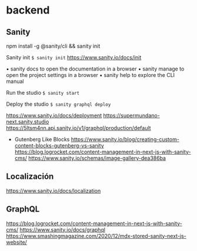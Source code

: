 # backend

## Sanity

npm install -g @sanity/cli && sanity init

Sanity init
```$ sanity init```
https://www.sanity.io/docs/init

▪ sanity docs to open the documentation in a browser
▪ sanity manage to open the project settings in a browser
▪ sanity help to explore the CLI manual


Run the studio
```$ sanity start```

Deploy the studio
```$ sanity graphql deploy```

https://www.sanity.io/docs/deployment
https://supermundano-next.sanity.studio
https://5ltsm4nn.api.sanity.io/v1/graphql/production/default

- Gutenberg Like Blocks
https://www.sanity.io/blog/creating-custom-content-blocks-gutenberg-vs-sanity
https://blog.logrocket.com/content-management-in-next-js-with-sanity-cms/
https://www.sanity.io/schemas/image-gallery-dea386ba

## Localización

https://www.sanity.io/docs/localization

## GraphQL
https://blog.logrocket.com/content-management-in-next-js-with-sanity-cms/
https://www.sanity.io/docs/graphql
https://www.smashingmagazine.com/2020/12/mdx-stored-sanity-next-js-website/